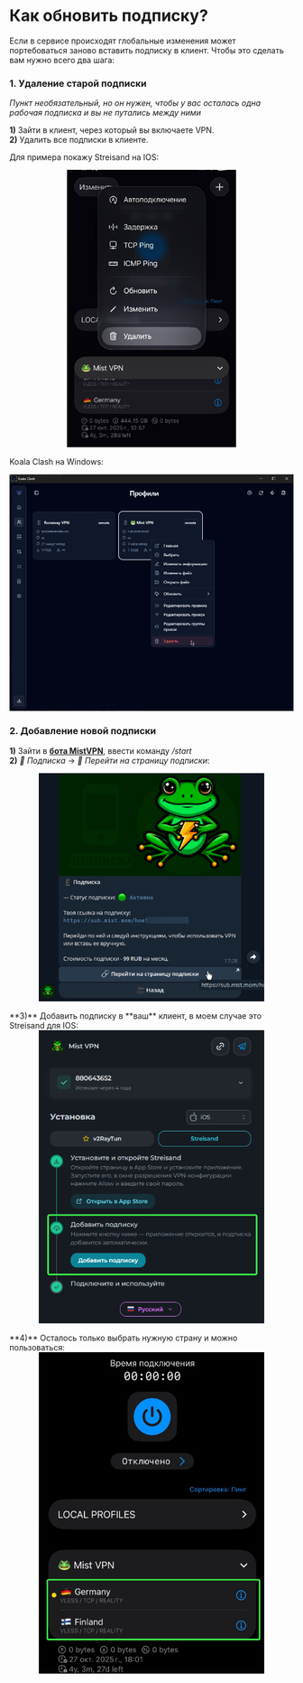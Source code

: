 # Как обновить подписку?
Если в сервисе происходят глобальные изменения может портебоваться заново вставить подписку в клиент. Чтобы это сделать вам нужно всего два шага:
### 1. Удаление старой подписки
*Пункт необязательный, но он нужен, чтобы у вас осталась одна рабочая подписка и вы не путались между ними*

**1)** Зайти в клиент, через который вы включаете VPN.    
**2)** Удалить все подписки в клиенте.

Для примера покажу Streisand на IOS:
<div style="text-align: center;">
  <img src="/media/image31.png" width="300" />
    <p></p>
</div>

Koala Clash на Windows:
<div style="text-align: center;">
  <img src="/media/image32.png" width="800" />
    <p></p>
</div>

### 2. Добавление новой подписки

**1)** Зайти в **[бота MistVPN](https://t.me/mistvpn_bot)**, ввести команду */start*   
**2)** *📱 Подписка* -> *🔗 Перейти на страницу подписки*:
<div style="text-align: center;">
  <img src="/media/image33.png" width="400" />
    <p></p>
</div>
**3)** Добавить подписку в **ваш** клиент, в моем случае это Streisand для IOS:
<div style="text-align: center;">
  <img src="/media/image34.png" width="400" />
    <p></p>
</div>
**4)** Осталось только выбрать нужную страну и можно пользоваться:
<div style="text-align: center;">
  <img src="/media/image35.png" width="400" />
    <p></p>
</div>